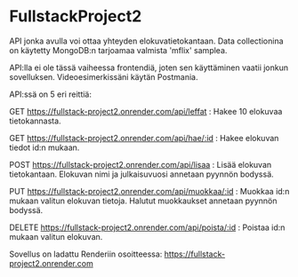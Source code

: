 # FullstackProject2

API jonka avulla voi ottaa yhteyden elokuvatietokantaan. Data collectionina on käytetty MongoDB:n tarjoamaa valmista 'mflix' samplea.

API:lla ei ole tässä vaiheessa frontendiä, joten sen käyttäminen vaatii jonkun sovelluksen. Videoesimerkissäni käytän Postmania.

API:ssä on 5 eri reittiä:

GET https://fullstack-project2.onrender.com/api/leffat : Hakee 10 elokuvaa tietokannasta.

GET https://fullstack-project2.onrender.com/api/hae/:id : Hakee elokuvan tiedot id:n mukaan.

POST https://fullstack-project2.onrender.com/api/lisaa : Lisää elokuvan tietokantaan. Elokuvan nimi ja julkaisuvuosi annetaan pyynnön bodyssä.

PUT https://fullstack-project2.onrender.com/api/muokkaa/:id : Muokkaa id:n mukaan valitun elokuvan tietoja. Halutut muokkaukset annetaan pyynnön bodyssä.

DELETE https://fullstack-project2.onrender.com/api/poista/:id : Poistaa id:n mukaan valitun elokuvan.


Sovellus on ladattu Renderiin osoitteessa: https://fullstack-project2.onrender.com
